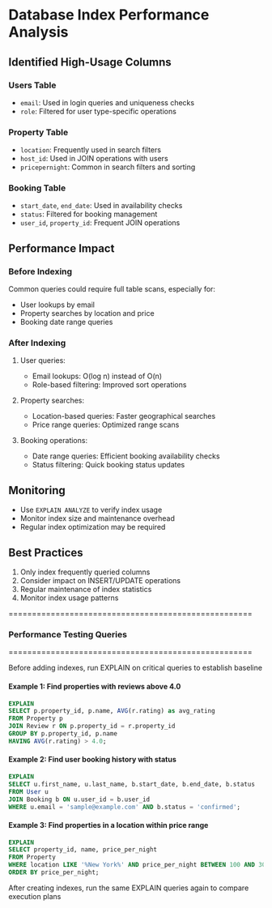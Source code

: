 # Database Index Performance Analysis

## Identified High-Usage Columns

### Users Table

- `email`: Used in login queries and uniqueness checks
- `role`: Filtered for user type-specific operations

### Property Table

- `location`: Frequently used in search filters
- `host_id`: Used in JOIN operations with users
- `pricepernight`: Common in search filters and sorting

### Booking Table

- `start_date`, `end_date`: Used in availability checks
- `status`: Filtered for booking management
- `user_id`, `property_id`: Frequent JOIN operations

## Performance Impact

### Before Indexing

Common queries could require full table scans, especially for:

- User lookups by email
- Property searches by location and price
- Booking date range queries

### After Indexing

1. User queries:
   - Email lookups: O(log n) instead of O(n)
   - Role-based filtering: Improved sort operations

2. Property searches:
   - Location-based queries: Faster geographical searches
   - Price range queries: Optimized range scans

3. Booking operations:
   - Date range queries: Efficient booking availability checks
   - Status filtering: Quick booking status updates

## Monitoring

- Use `EXPLAIN ANALYZE` to verify index usage
- Monitor index size and maintenance overhead
- Regular index optimization may be required

## Best Practices

1. Only index frequently queried columns
2. Consider impact on INSERT/UPDATE operations
3. Regular maintenance of index statistics
4. Monitor index usage patterns

====================================================

### Performance Testing Queries

====================================================

Before adding indexes, run EXPLAIN on critical queries to establish baseline

#### Example 1: Find properties with reviews above 4.0

```sql
EXPLAIN
SELECT p.property_id, p.name, AVG(r.rating) as avg_rating
FROM Property p
JOIN Review r ON p.property_id = r.property_id
GROUP BY p.property_id, p.name
HAVING AVG(r.rating) > 4.0;
```

#### Example 2: Find user booking history with status

```sql
EXPLAIN
SELECT u.first_name, u.last_name, b.start_date, b.end_date, b.status
FROM User u
JOIN Booking b ON u.user_id = b.user_id
WHERE u.email = 'sample@example.com' AND b.status = 'confirmed';
```

#### Example 3: Find properties in a location within price range

```sql
EXPLAIN
SELECT property_id, name, price_per_night
FROM Property
WHERE location LIKE '%New York%' AND price_per_night BETWEEN 100 AND 300
ORDER BY price_per_night;
```

After creating indexes, run the same EXPLAIN queries again to compare execution plans
